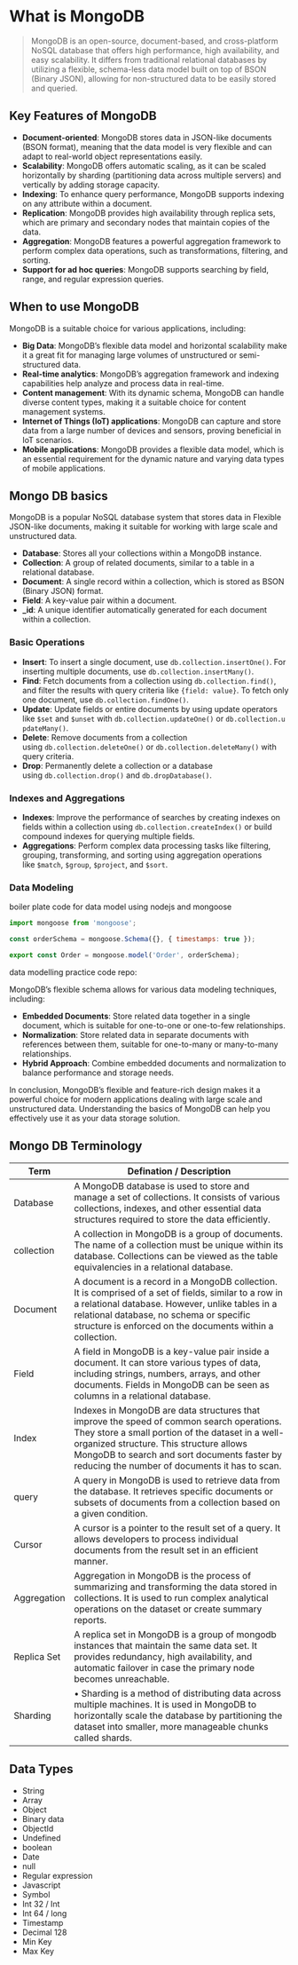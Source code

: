 # **What is MongoDB**

> MongoDB is an open-source, document-based, and cross-platform NoSQL database that offers high performance, high availability, and easy scalability. It differs from traditional relational databases by utilizing a flexible, schema-less data model built on top of BSON (Binary JSON), allowing for non-structured data to be easily stored and queried.
>

## **Key Features of MongoDB**

- **Document-oriented**: MongoDB stores data in JSON-like documents (BSON format), meaning that the data model is very flexible and can adapt to real-world object representations easily.
- **Scalability**: MongoDB offers automatic scaling, as it can be scaled horizontally by sharding (partitioning data across multiple servers) and vertically by adding storage capacity.
- **Indexing**: To enhance query performance, MongoDB supports indexing on any attribute within a document.
- **Replication**: MongoDB provides high availability through replica sets, which are primary and secondary nodes that maintain copies of the data.
- **Aggregation**: MongoDB features a powerful aggregation framework to perform complex data operations, such as transformations, filtering, and sorting.
- **Support for ad hoc queries**: MongoDB supports searching by field, range, and regular expression queries.

## **When to use MongoDB**

MongoDB is a suitable choice for various applications, including:

- **Big Data**: MongoDB’s flexible data model and horizontal scalability make it a great fit for managing large volumes of unstructured or semi-structured data.
- **Real-time analytics**: MongoDB’s aggregation framework and indexing capabilities help analyze and process data in real-time.
- **Content management**: With its dynamic schema, MongoDB can handle diverse content types, making it a suitable choice for content management systems.
- **Internet of Things (IoT) applications**: MongoDB can capture and store data from a large number of devices and sensors, proving beneficial in IoT scenarios.
- **Mobile applications**: MongoDB provides a flexible data model, which is an essential requirement for the dynamic nature and varying data types of mobile applications.

## Mongo DB basics

MongoDB is a popular NoSQL database system that stores data in Flexible JSON-like documents, making it suitable for working with large scale and unstructured data.

- **Database**: Stores all your collections within a MongoDB instance.
- **Collection**: A group of related documents, similar to a table in a relational database.
- **Document**: A single record within a collection, which is stored as BSON (Binary JSON) format.
- **Field**: A key-value pair within a document.
- **_id**: A unique identifier automatically generated for each document within a collection.

### **Basic Operations**

- **Insert**: To insert a single document, use `db.collection.insertOne()`. For inserting multiple documents, use `db.collection.insertMany()`.
- **Find**: Fetch documents from a collection using `db.collection.find()`, and filter the results with query criteria like `{field: value}`. To fetch only one document, use `db.collection.findOne()`.
- **Update**: Update fields or entire documents by using update operators like `$set` and `$unset` with `db.collection.updateOne()` or `db.collection.updateMany()`.
- **Delete**: Remove documents from a collection using `db.collection.deleteOne()` or `db.collection.deleteMany()` with query criteria.
- **Drop**: Permanently delete a collection or a database using `db.collection.drop()` and `db.dropDatabase()`.

### **Indexes and Aggregations**

- **Indexes**: Improve the performance of searches by creating indexes on fields within a collection using `db.collection.createIndex()` or build compound indexes for querying multiple fields.
- **Aggregations**: Perform complex data processing tasks like filtering, grouping, transforming, and sorting using aggregation operations like `$match`, `$group`, `$project`, and `$sort`.

### **Data Modeling**
boiler plate code for data model using nodejs and mongoose

```javascript
import mongoose from 'mongoose';

const orderSchema = mongoose.Schema({}, { timestamps: true });

export const Order = mongoose.model('Order', orderSchema);
```

data modelling practice code repo:

MongoDB’s flexible schema allows for various data modeling techniques, including:

- **Embedded Documents**: Store related data together in a single document, which is suitable for one-to-one or one-to-few relationships.
- **Normalization**: Store related data in separate documents with references between them, suitable for one-to-many or many-to-many relationships.
- **Hybrid Approach**: Combine embedded documents and normalization to balance performance and storage needs.

In conclusion, MongoDB’s flexible and feature-rich design makes it a powerful choice for modern applications dealing with large scale and unstructured data. Understanding the basics of MongoDB can help you effectively use it as your data storage solution.

## Mongo DB Terminology
| Term | Defination / Description |
| --- | --- |
| Database | A MongoDB database is used to store and manage a set of collections. It consists of various collections, indexes, and other essential data structures required to store the data efficiently. |
| collection | A collection in MongoDB is a group of documents. The name of a collection must be unique within its database. Collections can be viewed as the table equivalencies in a relational database. |
| Document | A document is a record in a MongoDB collection. It is comprised of a set of fields, similar to a row in a relational database. However, unlike tables in a relational database, no schema or specific structure is enforced on the documents within a collection. |
| Field | A field in MongoDB is a key-value pair inside a document. It can store various types of data, including strings, numbers, arrays, and other documents. Fields in MongoDB can be seen as columns in a relational database. |
| Index | Indexes in MongoDB are data structures that improve the speed of common search operations. They store a small portion of the dataset in a well-organized structure. This structure allows MongoDB to search and sort documents faster by reducing the number of documents it has to scan. |
| query | A query in MongoDB is used to retrieve data from the database. It retrieves specific documents or subsets of documents from a collection based on a given condition. |
| Cursor | A cursor is a pointer to the result set of a query. It allows developers to process individual documents from the result set in an efficient manner. |
| Aggregation | Aggregation in MongoDB is the process of summarizing and transforming the data stored in collections. It is used to run complex analytical operations on the dataset or create summary reports. |
| Replica Set | A replica set in MongoDB is a group of mongodb instances that maintain the same data set. It provides redundancy, high availability, and automatic failover in case the primary node becomes unreachable. |
| Sharding | • Sharding is a method of distributing data across multiple machines. It is used in MongoDB to horizontally scale the database by partitioning the dataset into smaller, more manageable chunks called shards. |

## Data Types

- String
- Array
- Object
- Binary data
- ObjectId
- Undefined
- boolean
- Date
- null
- Regular expression
- Javascript
- Symbol
- Int 32 / Int
- Int 64 / long
- Timestamp
- Decimal 128
- Min Key
- Max Key

